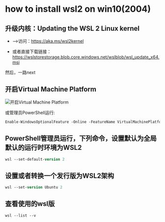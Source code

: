 # how to install wsl2 on win10(2004)

##  升级内核：Updating the WSL 2 Linux kernel 

+ -->访问：https://aka.ms/wsl2kernel

+ 或者直接下载链接：https://wslstorestorage.blob.core.windows.net/wslblob/wsl_update_x64.msi

然后，一路next


## 开启Virtual Machine Platform

![开启Virtual Machine Platform](https://blog.icodef.com/wp-content/uploads/2019/06/2fd49865293c12aaa0b550b0a35ec143.png)

或管理员PowerShell运行:

```ps
Enable-WindowsOptionalFeature -Online -FeatureName VirtualMachinePlatform
```

## PowerShell管理员运行，下列命令，设置默认为全局默认的运行时环境为WSL2

```ps
wsl --set-default-version 2 
```

## 设置或者转换一个发行版为WSL2架构

```ps
wsl --set-version Ubuntu 2
```

## 查看使用的wsl版

```ps
wsl --list --v
```
